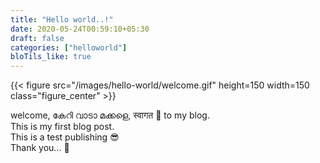 ```yaml
---
title: "Hello world..!"
date: 2020-05-24T00:59:10+05:30
draft: false
categories: ["helloworld"]
bloTils_like: true
---
```


{{< figure src="/images/hello-world/welcome.gif" height=150 width=150 class="figure_center" >}}

welcome, കേറി വാടാ മക്കളെ, स्वागत :pray: to my blog.  
This is my first blog post.  
This is a test publishing :sunglasses:  
Thank you... :sparkling_heart:  
